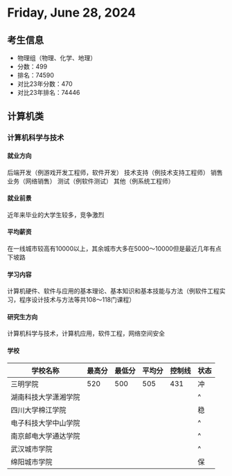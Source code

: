 # Friday, June 28, 2024

## 考生信息

- 物理组（物理、化学、地理）
- 分数：499
- 排名：74590
- 对比23年分数：470
- 对比23年排名：74446

## 计算机类

### 计算机科学与技术

#### 就业方向

后端开发（例游戏开发工程师，软件开发）
技术支持（例技术支持工程师）
销售业务（网络销售）
测试（例软件测试）
其他（例系统工程师）

#### 就业前景

近年来毕业的大学生较多，竞争激烈

#### 平均薪资

在一线城市较高有10000以上，其余城市大多在5000～10000但是最近几年有点下坡路

#### 学习内容

计算机硬件、软件与应用的基本理论、基本知识和基本技能与方法（例软件工程实习，程序设计技术与方法等共108～118门课程）

#### 研究生方向

计算机科学与技术，计算机应用，软件工程，网络空间安全

#### 学校

| 学校名称             | 最高分 | 最低分 | 平均分 | 控制线 | 状态 |
| -------------------- | ------ | ------ | ------ | ------ | ---- |
| 三明学院             | 520    | 500    | 505    | 431    | 冲   |
| 湖南科技大学潇湘学院 |        |        |        |        | ^    |
| 四川大学棉江学院     |        |        |        |        | 稳   |
| 电子科技大学中山学院 |        |        |        |        | ^    |
| 南京邮电大学通达学院 |        |        |        |        | ^    |
| 武汉城市学院         |        |        |        |        | ^    |
| 绵阳城市学院         |        |        |        |        | 保   |
